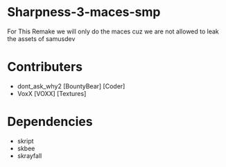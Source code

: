 # Sharpness-3-maces-smp
For This Remake we will only do the maces cuz we are not allowed to leak the assets of samusdev

# Contributers
- dont_ask_why2 [BountyBear] [Coder]
- VoxX [VOXX] [Textures]

# Dependencies
- skript
- skbee
- skrayfall
